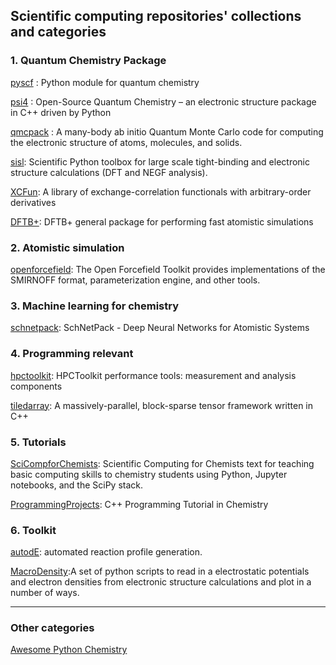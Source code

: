 ## Scientific computing repositories' collections and categories 

### 1. Quantum Chemistry Package

[pyscf](https://github.com/pyscf/pyscf) : Python module for quantum chemistry

[psi4](https://github.com/psi4/psi4) : Open-Source Quantum Chemistry – an electronic structure package in C++ driven by Python

[qmcpack](https://github.com/QMCPACK/qmcpack ) : A many-body ab initio Quantum Monte Carlo code for computing the electronic structure of atoms, molecules, and solids.

[sisl](https://github.com/zerothi/sisl): Scientific Python toolbox for large scale tight-binding and electronic structure calculations (DFT and NEGF analysis).

[XCFun](https://github.com/dftlibs/xcfun): A library of exchange-correlation functionals with arbitrary-order derivatives

[DFTB+](https://github.com/dftbplus/dftbplus): DFTB+ general package for performing fast atomistic simulations

### 2. Atomistic simulation

[openforcefield](https://github.com/openforcefield/openforcefield): The Open Forcefield Toolkit provides implementations of the SMIRNOFF format, parameterization engine, and other tools. 

### 3. Machine learning for chemistry

[schnetpack](https://github.com/atomistic-machine-learning/schnetpack): SchNetPack - Deep Neural Networks for Atomistic Systems

### 4. Programming relevant

[hpctoolkit](https://github.com/HPCToolkit/hpctoolkit ): HPCToolkit performance tools: measurement and analysis components

[tiledarray](https://github.com/ValeevGroup/tiledarray): A massively-parallel, block-sparse tensor framework written in C++

### 5. Tutorials 

[SciCompforChemists](https://github.com/weisscharlesj/SciCompforChemists): Scientific Computing for Chemists text for teaching basic computing skills to chemistry students using Python, Jupyter notebooks, and the SciPy stack.

[ProgrammingProjects](https://github.com/CrawfordGroup/ProgrammingProjects): C++ Programming Tutorial in Chemistry

### 6. Toolkit

[autodE](https://github.com/duartegroup/autodE): automated reaction profile generation.

[MacroDensity](https://github.com/WMD-group/MacroDensity):A set of python scripts to read in a electrostatic potentials and electron densities from electronic structure calculations and plot in a number of ways.



----

### Other categories 

[Awesome Python Chemistry](https://github.com/lmmentel/awesome-python-chemistry )

